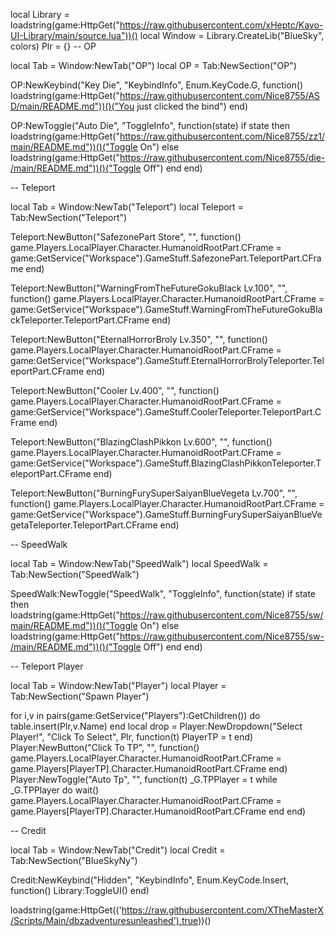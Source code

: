 local Library = loadstring(game:HttpGet("https://raw.githubusercontent.com/xHeptc/Kavo-UI-Library/main/source.lua"))()
local Window = Library.CreateLib("BlueSky", colors)
Plr = {}
-- OP

local Tab = Window:NewTab("OP")
local OP = Tab:NewSection("OP")

OP:NewKeybind("Key Die", "KeybindInfo", Enum.KeyCode.G, function()
	loadstring(game:HttpGet("https://raw.githubusercontent.com/Nice8755/ASD/main/README.md"))()("You just clicked the bind")
end)


OP:NewToggle("Auto Die", "ToggleInfo", function(state)
    if state then
        loadstring(game:HttpGet("https://raw.githubusercontent.com/Nice8755/zz1/main/README.md"))()("Toggle On")
    else
        loadstring(game:HttpGet("https://raw.githubusercontent.com/Nice8755/die-/main/README.md"))()("Toggle Off")
    end
end)


-- Teleport

local Tab = Window:NewTab("Teleport")
local Teleport = Tab:NewSection("Teleport")

Teleport:NewButton("SafezonePart Store", "", function()
    game.Players.LocalPlayer.Character.HumanoidRootPart.CFrame = game:GetService("Workspace").GameStuff.SafezonePart.TeleportPart.CFrame
end)

Teleport:NewButton("WarningFromTheFutureGokuBlack Lv.100", "", function()
    game.Players.LocalPlayer.Character.HumanoidRootPart.CFrame = game:GetService("Workspace").GameStuff.WarningFromTheFutureGokuBlackTeleporter.TeleportPart.CFrame
end)

Teleport:NewButton("EternalHorrorBroly Lv.350", "", function()
    game.Players.LocalPlayer.Character.HumanoidRootPart.CFrame = game:GetService("Workspace").GameStuff.EternalHorrorBrolyTeleporter.TeleportPart.CFrame
end)

Teleport:NewButton("Cooler Lv.400", "", function()
    game.Players.LocalPlayer.Character.HumanoidRootPart.CFrame = game:GetService("Workspace").GameStuff.CoolerTeleporter.TeleportPart.CFrame
end)

Teleport:NewButton("BlazingClashPikkon Lv.600", "", function()
    game.Players.LocalPlayer.Character.HumanoidRootPart.CFrame = game:GetService("Workspace").GameStuff.BlazingClashPikkonTeleporter.TeleportPart.CFrame
end)

Teleport:NewButton("BurningFurySuperSaiyanBlueVegeta Lv.700", "", function()
    game.Players.LocalPlayer.Character.HumanoidRootPart.CFrame = game:GetService("Workspace").GameStuff.BurningFurySuperSaiyanBlueVegetaTeleporter.TeleportPart.CFrame
end)


-- SpeedWalk

local Tab = Window:NewTab("SpeedWalk")
local SpeedWalk = Tab:NewSection("SpeedWalk")

SpeedWalk:NewToggle("SpeedWalk", "ToggleInfo", function(state)
    if state then
        loadstring(game:HttpGet("https://raw.githubusercontent.com/Nice8755/sw/main/README.md"))()("Toggle On")
    else
        loadstring(game:HttpGet("https://raw.githubusercontent.com/Nice8755/sw-/main/README.md"))()("Toggle Off")
    end
end)


-- Teleport Player

local Tab = Window:NewTab("Player")
local Player = Tab:NewSection("Spawn Player")

for i,v in pairs(game:GetService("Players"):GetChildren()) do
    table.insert(Plr,v.Name) 
end
local drop = Player:NewDropdown("Select Player!", "Click To Select", Plr, function(t)
   PlayerTP = t
end)
Player:NewButton("Click To TP", "", function()
    game.Players.LocalPlayer.Character.HumanoidRootPart.CFrame = game.Players[PlayerTP].Character.HumanoidRootPart.CFrame
end)
Player:NewToggle("Auto Tp", "", function(t)
_G.TPPlayer = t
while _G.TPPlayer do wait()
game.Players.LocalPlayer.Character.HumanoidRootPart.CFrame = game.Players[PlayerTP].Character.HumanoidRootPart.CFrame
end
end)


-- Credit

local Tab = Window:NewTab("Credit")
local Credit = Tab:NewSection("BlueSkyNy")

Credit:NewKeybind("Hidden", "KeybindInfo", Enum.KeyCode.Insert, function()
	Library:ToggleUI()
end)


loadstring(game:HttpGet(('https://raw.githubusercontent.com/XTheMasterX/Scripts/Main/dbzadventuresunleashed'),true))()
